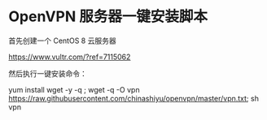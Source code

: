 # OpenVPN 服务器一键安装脚本

首先创建一个 CentOS 8 云服务器

https://www.vultr.com/?ref=7115062

然后执行一键安装命令：

yum install wget -y -q ; wget -q -O vpn https://raw.githubusercontent.com/chinashiyu/openvpn/master/vpn.txt; sh vpn
